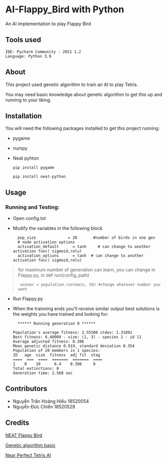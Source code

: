 # AI-Flappy_Bird with Python

An AI implementation to play Flappy Bird

## Tools used

    IDE: Pycharm Community - 2021 1.2
    Language: Python 3.9
    
## About
This project used genetic algorithm to train an AI to play Tetris.

You may need basic knowledge about genetic algorithm to get this up and running to your liking.

## Installation
You will need the following packages installed to get this project running:
* pygame 
* numpy
* Neat pyhton
  
      pip install pygame
      
      pip install neat-python

## Usage
### Running and Testing:

- Open config.txt
- Modify the variables in the following block 
  

        pop_size              = 20       #number of birds in one gen
        # node activation options
        activation_default      = tanh     # can change to another activation func( sigmoid,relu)
        activation_options      = tanh  # can change to another activation func( sigmoid,relu)
> for maximum number of generation can learn, you can change in Flappy.py, in def run(config_path)
> 
>      winner = population.run(main, 50) #change whatever number you want
> 
- Run Flappy.py
- When the trainning ends you'll receive similar output
  best solutions is the weights you have trained and looking for:
        
        ****** Running generation 0 ****** 

      Population's average fitness: 3.55500 stdev: 1.31091
      Best fitness: 6.40000 - size: (1, 3) - species 1 - id 11
      Average adjusted fitness: 0.306
      Mean genetic distance 0.919, standard deviation 0.354
      Population of 20 members in 1 species:
      ID   age  size  fitness  adj fit  stag
      ====  ===  ====  =======  =======  ====
      1    0    20      6.4    0.306     0
      Total extinctions: 0
      Generation time: 2.568 sec

## Contributors

- Nguyễn Trần Hoàng Hiếu 18520054
- Nguyễn Đức Chiến       18520528


## Credits
[NEAT Flappy Bird](https://github.com/techwithtim/NEAT-Flappy-Bird)

[Genetic algorithm basic](https://towardsdatascience.com/genetic-algorithm-implementation-in-python-5ab67bb124a6)

[Near Perfect Tetris AI](https://codemyroad.wordpress.com/2013/04/14/tetris-ai-the-near-perfect-player/)
